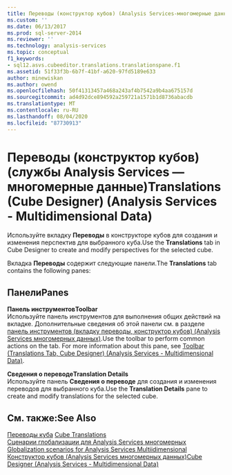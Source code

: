 ```yaml
---
title: Переводы (конструктор кубов) (Analysis Services-многомерные данные) | Документация Майкрософт
ms.custom: ''
ms.date: 06/13/2017
ms.prod: sql-server-2014
ms.reviewer: ''
ms.technology: analysis-services
ms.topic: conceptual
f1_keywords:
- sql12.asvs.cubeeditor.translations.translationspane.f1
ms.assetid: 51f33f3b-6b7f-41bf-a620-97fd5189e633
author: minewiskan
ms.author: owend
ms.openlocfilehash: 50f41313457a468a243af4b7542a9b4aa675157d
ms.sourcegitcommit: ad4d92dce894592a259721a1571b1d8736abacdb
ms.translationtype: MT
ms.contentlocale: ru-RU
ms.lasthandoff: 08/04/2020
ms.locfileid: "87730913"
---
```

# <a name="translations-cube-designer-analysis-services---multidimensional-data"></a><span data-ttu-id="19daf-102">Переводы (конструктор кубов) (службы Analysis Services — многомерные данные)</span><span class="sxs-lookup"><span data-stu-id="19daf-102">Translations (Cube Designer) (Analysis Services - Multidimensional Data)</span></span>
  <span data-ttu-id="19daf-103">Используйте вкладку **Переводы** в конструкторе кубов для создания и изменения перспектив для выбранного куба.</span><span class="sxs-lookup"><span data-stu-id="19daf-103">Use the **Translations** tab in Cube Designer to create and modify perspectives for the selected cube.</span></span>  
  
 <span data-ttu-id="19daf-104">Вкладка **Переводы** содержит следующие панели.</span><span class="sxs-lookup"><span data-stu-id="19daf-104">The **Translations** tab contains the following panes:</span></span>  
  
## <a name="panes"></a><span data-ttu-id="19daf-105">Панели</span><span class="sxs-lookup"><span data-stu-id="19daf-105">Panes</span></span>  
 <span data-ttu-id="19daf-106">**Панель инструментов**</span><span class="sxs-lookup"><span data-stu-id="19daf-106">**Toolbar**</span></span>  
 <span data-ttu-id="19daf-107">Используйте панель инструментов для выполнения общих действий на вкладке. Дополнительные сведения об этой панели см. в разделе [панель инструментов &#40;вкладку переводы, конструктор кубов&#41; &#40;Analysis Services многомерных данных&#41;](toolbar-translations-tab-cube-designer-analysis-services-multidimensional-data.md).</span><span class="sxs-lookup"><span data-stu-id="19daf-107">Use the toolbar to perform common actions on the tab. For more information about this pane, see [Toolbar &#40;Translations Tab, Cube Designer&#41; &#40;Analysis Services - Multidimensional Data&#41;](toolbar-translations-tab-cube-designer-analysis-services-multidimensional-data.md).</span></span>  
  
 <span data-ttu-id="19daf-108">**Сведения о переводе**</span><span class="sxs-lookup"><span data-stu-id="19daf-108">**Translation Details**</span></span>  
 <span data-ttu-id="19daf-109">Используйте панель **Сведения о переводе** для создания и изменения переводов для выбранного куба.</span><span class="sxs-lookup"><span data-stu-id="19daf-109">Use the **Translation Details** pane to create and modify translations for the selected cube.</span></span>  
  
## <a name="see-also"></a><span data-ttu-id="19daf-110">См. также:</span><span class="sxs-lookup"><span data-stu-id="19daf-110">See Also</span></span>  
 <span data-ttu-id="19daf-111">[Переводы куба](multidimensional-models-olap-logical-cube-objects/cube-translations.md) </span><span class="sxs-lookup"><span data-stu-id="19daf-111">[Cube Translations](multidimensional-models-olap-logical-cube-objects/cube-translations.md) </span></span>  
 <span data-ttu-id="19daf-112">[Сценарии глобализации для Analysis Services многомерных](globalization-scenarios-for-analysis-services-multiidimensional.md) </span><span class="sxs-lookup"><span data-stu-id="19daf-112">[Globalization scenarios for Analysis Services Multiidimensional](globalization-scenarios-for-analysis-services-multiidimensional.md) </span></span>  
 [<span data-ttu-id="19daf-113">Конструктор кубов &#40;Analysis Services многомерных данных&#41;</span><span class="sxs-lookup"><span data-stu-id="19daf-113">Cube Designer &#40;Analysis Services - Multidimensional Data&#41;</span></span>](cube-designer-analysis-services-multidimensional-data.md)  
  
  
